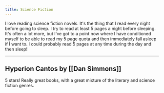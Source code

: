 ```yaml
---
title: Science Fiction
---
```


I love reading science fiction novels. It's the thing that I read every night before going to sleep. I try to read at least 5 pages a night before sleeping. It's often a lot more, but I've got to a point now where I have conditioned myself to be able to read my 5 page quota and then immediately fall asleep if I want to. I could probably read 5 pages at any time during the day and then sleep!

---



## Hyperion Cantos by [[Dan Simmons]]

5 stars! Really great books, with a great mixture of the literary and science fiction genres.